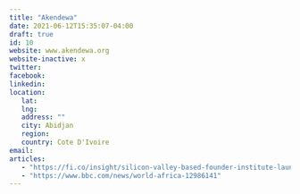 ```yaml
---
title: "Akendewa"
date: 2021-06-12T15:35:07-04:00
draft: true
id: 10
website: www.akendewa.org
website-inactive: x
twitter: 
facebook: 
linkedin: 
location: 
   lat: 
   lng: 
   address: ""
   city: Abidjan
   region: 
   country: Cote D'Ivoire
email: 
articles:
   - "https://fi.co/insight/silicon-valley-based-founder-institute-launches-new-startup-program-in-ivory-coast"
   - "https://www.bbc.com/news/world-africa-12986141"
---
```


